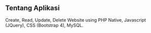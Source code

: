 ## Tentang Aplikasi

Create, Read, Update, Delete Website using PHP Native, Javascript (JQuery), CSS (Bootstrap 4), MySQL.